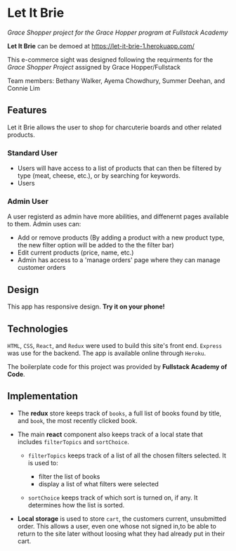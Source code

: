 # Let It Brie

_Grace Shopper project for the Grace Hopper program at Fullstack Academy_

**Let It Brie** can be demoed at https://let-it-brie-1.herokuapp.com/

This e-commerce sight was designed following the requirments for the _Grace Shopper Project_ assigned by Grace Hopper/Fullstack

Team members: Bethany Walker, Ayema Chowdhury, Summer Deehan, and Connie Lim

## Features

Let it Brie allows the user to shop for charcuterie boards and other related products.

### Standard User ###

* Users will have access to a list of products that can then be filtered by type (meat, cheese, etc.), or by searching for keywords. 
* Users 

### Admin User ###
 A user registerd as admin have more abilities, and diffenernt pages available to them. Admin uses can:
  * Add or remove products (By adding a product with a new product type, the new filter option will be added to the the filter bar)
  * Edit current products (price, name, etc.)
  * Admin has access to a 'manage orders' page where they can manage customer orders


## Design
This app has responsive design. **Try it on your phone!**

## Technologies

`HTML`, `CSS`, `React`, and `Redux` were used to build this site's front end. `Express` was use for the backend. The app is available online through `Heroku`.

The boilerplate code for this project was provided by **Fullstack Academy of Code**.


## Implementation

* The **redux** store keeps track of `books`, a full list of books found by title, and `book`, the most recently clicked book.

* The main **react** component also keeps track of a local state that includes `filterTopics` and `sortChoice`.

  * `filterTopics` keeps track of a list of all the chosen filters selected. It is used to:
    * filter the list of books
    * display a list of what filters were selected

  * `sortChoice` keeps track of which sort is turned on, if any. It determines how the list is sorted.

* **Local storage** is used to store `cart`, the customers current, unsubmitted order. This allows a user, even one whose not signed in,to be able to return to the site later without loosing what they had already put in their cart.
